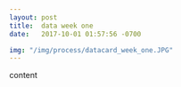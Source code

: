 ```yaml
---
layout: post
title:  data week one
date:   2017-10-01 01:57:56 -0700

img: "/img/process/datacard_week_one.JPG"
---
```


content
